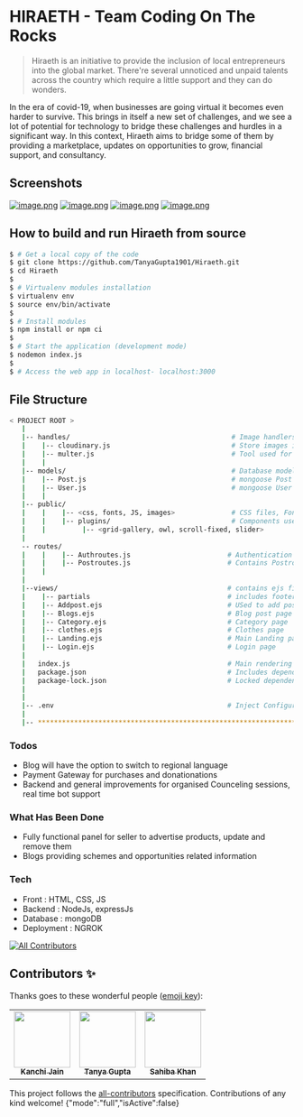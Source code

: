 # HIRAETH - Team Coding On The Rocks

> Hiraeth is an initiative to provide the inclusion of local entrepreneurs into the global market. There're several unnoticed and unpaid talents across the country which require a little support and they can do wonders. 

In the era of covid-19, when businesses are going virtual it becomes even harder to survive. This brings in itself a new set of challenges, and we see a lot of potential for technology to bridge these challenges and hurdles in a significant way. In this context, Hiraeth aims to bridge some of them by providing a marketplace, updates on opportunities to grow, financial support, and consultancy.


## Screenshots 

[![image.png](https://res.cloudinary.com/kjstore/image/upload/v1626405106/Hiraeth/LandingCarausel_lbez9n.jpg)]()
[![image.png](https://res.cloudinary.com/kjstore/image/upload/v1626405107/Hiraeth/AddPost_xv4fug.png)]()
[![image.png](https://res.cloudinary.com/kjstore/image/upload/v1626405107/Hiraeth/postDetails_oskvbf.jpg)]()
[![image.png](https://res.cloudinary.com/kjstore/image/upload/v1626409340/Hiraeth/aac3d11a-e1bc-4c82-947b-813a37d7001d_gskrij.jpg)]()


## How to build and run Hiraeth from source

```bash
$ # Get a local copy of the code
$ git clone https://github.com/TanyaGupta1901/Hiraeth.git
$ cd Hiraeth
$
$ # Virtualenv modules installation
$ virtualenv env
$ source env/bin/activate
$
$ # Install modules
$ npm install or npm ci
$
$ # Start the application (development mode)
$ nodemon index.js
$
$ # Access the web app in localhost- localhost:3000
```

## File Structure

```bash
< PROJECT ROOT >
   |
   |-- handles/                                        # Image handlers
   |    |-- cloudinary.js                              # Store images in cloud
   |    |-- multer.js                                  # Tool used for uploading images
   |    |
   |-- models/                                         # Database models
   |    |-- Post.js                                    # mongoose Post Schema
   |    |-- User.js                                    # mongoose User Info Schema
   |    |
   |-- public/
   |    |    |-- <css, fonts, JS, images>              # CSS files, Fonts, Javascripts files, and images
   |    |    |-- plugins/                              # Components used in other routes 
   |    |         |-- <grid-gallery, owl, scroll-fixed, slider>  
   |
   -- routes/                             
   |    |    |-- Authroutes.js                        # Authentication route
   |    |    |-- Postroutes.js                        # Contains Postroutes
   |    |
   |
   |--views/                                          # contains ejs files and templates
   |    |-- partials                                  # includes footer component
   |    |-- Addpost.ejs                               # USed to add posts
   |    |-- Blogs.ejs                                 # Blog post page
   |    |-- Category.ejs                              # Category page
   |    |-- clothes.ejs                               # Clothes page  
   |    |-- Landing.ejs                               # Main Landing page
   |    |-- Login.ejs                                 # Login page
   |   
   |   index.js                                       # Main rendering file
   |   package.json                                   # Includes dependencies
   |   package-lock.json                              # Locked dependencies
   |
   |
   |-- .env                                           # Inject Configuration via Environment
   |
   |-- ************************************************************************
```


### Todos

 - Blog will have the option to switch to regional language
 - Payment Gateway for purchases and donationations
 - Backend and general improvements for organised Counceling sessions, real time bot support


### What Has Been Done

 - Fully functional panel for seller to advertise products, update and remove them
 - Blogs providing schemes and opportunities related information

 
 ### Tech
 - Front : HTML, CSS, JS
 - Backend : NodeJs, expressJs
 - Database : mongoDB
 - Deployment : NGROK




<!-- ALL-CONTRIBUTORS-BADGE:START - Do not remove or modify this section -->
[![All Contributors](https://img.shields.io/badge/all_contributors-5-orange.svg?style=flat-square)](#contributors-)
<!-- ALL-CONTRIBUTORS-BADGE:END -->
## Contributors ✨

Thanks goes to these wonderful people ([emoji key](https://allcontributors.org/docs/en/emoji-key)):

<!-- ALL-CONTRIBUTORS-LIST:START - Do not remove or modify this section -->
<!-- prettier-ignore-start -->
<!-- markdownlint-disable -->

<table>
  <tr>
    <td align="center"><a href="https://github.com/kanchi2438"><img src="https://avatars.githubusercontent.com/u/68802268?v=4?s=100" width="100px;" alt=""/><br /><sub><b>Kanchi Jain</b></sub></a><br /></td>
    <td align="center"><a href="https://github.com/TanyaGupta1901"><img src="https://avatars.githubusercontent.com/u/63922082?v=4?s=100" width="100px;" alt=""/><br /><sub><b>Tanya Gupta</b></sub></a><br /></td>
    <td align="center"><a href="https://github.com/sahibardj"><img src="https://avatars.githubusercontent.com/u/63879595?v=4?s=100" width="100px;" alt=""/><br /><sub><b>Sahiba Khan</b></sub></a><br /></td>
  </tr>
</table>

<!-- markdownlint-restore -->
<!-- prettier-ignore-end -->

<!-- ALL-CONTRIBUTORS-LIST:END -->

This project follows the [all-contributors](https://github.com/all-contributors/all-contributors) specification. Contributions of any kind welcome!
{"mode":"full","isActive":false}
